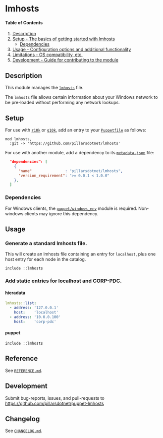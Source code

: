 # lmhosts

#### Table of Contents

1. [Description](#description)
2. [Setup - The basics of getting started with lmhosts](#setup)
    * [Dependencies](#dependencies)
3. [Usage - Configuration options and additional functionality](#usage)
4. [Limitations - OS compatibility, etc.](#limitations)
5. [Development - Guide for contributing to the module](#development)

## Description

This module manages the [`lmhosts`](http://bit.ly/2L2zaY) file.

The `lmhosts` file allows certain information about your Windows network to be
pre-loaded without performing any network lookups.

## Setup

For use with [`r10k`](https://puppet.com/docs/pe/latest/r10k.html) or 
[`g10k`](https://github.com/xorpaul/g10k), add an entry to your
[`Puppetfile`](https://puppet.com/docs/pe/latest/puppetfile.html) as follows:

```puppetfile
mod lmhosts,
  :git -> 'https://github.com/pillarsdotnet/lmhosts'
```

For use with another module, add a dependency to its
[`metadata.json`](https://puppet.com/docs/puppet/latest/modules_metadata.html)
file:

```json
  "dependencies": [
    {
      "name"               : "pillarsdotnet/lmhosts",
      "version_requirement": ">= 0.0.1 < 1.0.0"
    },
  ]
```

### Dependencies

For Windows clients, the
[`puppet/windows_env`](https://github.com/voxpupuli/puppet-windows_env)
module is required. Non-windows clients may ignore this dependency.

## Usage

### Generate a standard lmhosts file.

This will create an lmhosts file containing an entry for `localhost`, plus one
host entry for each node in the catalog.

```
include ::lmhosts
```

### Add static entries for localhost and CORP-PDC.

#### hieradata

```yaml
lmhosts::list:
  - address: '127.0.0.1'
    host:    'localhost'
  - address: '10.0.0.100'
    host:    'corp-pdc'
```

#### puppet

```
include ::lmhosts
```
    
## Reference

See [`REFERENCE.md`](REFERENCE.md).

## Development

Submit bug-reports, issues, and pull-requests to
https://github.com/pillarsdotnet/puppet-lmhosts

## Changelog

See [`CHANGELOG.md`](CHANGELOG.md).
